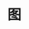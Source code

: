 <!--
 * File: Graph.md
 * Project: docs
 * File Created: 2023-03-08
 * Author: xiaoma20082008 (mmccxx2519@gmail.com)
 * 
 * ------------------------------------------------------------------------
 * Last Modified At: 2023-03-08 23:29:56
 * Last Modified By: xiaoma20082008 (mmccxx2519@gmail.com>)
 * ------------------------------------------------------------------------
 * 
 * Copyright (C) xiaoma20082008. All rights reserved.
 * 
 * Licensed under the Apache License, Version 2.0 (the "License");
 * you may not use this file except in compliance with the License.
 * You may obtain a copy of the License at
 * 
 *     https://www.apache.org/licenses/LICENSE-2.0
 * 
 * Unless required by applicable law or agreed to in writing, software
 * distributed under the License is distributed on an "AS IS" BASIS,
 * WITHOUT WARRANTIES OR CONDITIONS OF ANY KIND, either express or implied.
 * See the License for the specific language governing permissions and
 * limitations under the License.
-->

# 图
